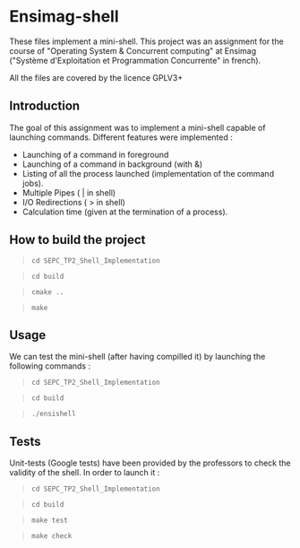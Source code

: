 Ensimag-shell
=============

These files implement a mini-shell.
This project was an assignment for the course of "Operating System & Concurrent computing" at Ensimag ("Système d'Exploitation et Programmation Concurrente" in french).

All the files are covered by the licence GPLV3+

Introduction
----------

The goal of this assignment was to implement a mini-shell capable of launching commands.
Different features were implemented : 
- Launching of a command in foreground
- Launching of a command in background (with &)
- Listing of all the process launched (implementation of the command jobs).
- Multiple Pipes ( | in shell)
- I/O Redirections ( > in shell)
- Calculation time (given at the termination of a process).

How to build the project
----------

> `cd SEPC_TP2_Shell_Implementation`

> `cd build`

> `cmake ..`

> `make`

Usage
----------
We can test the mini-shell (after having compilled it) by launching the following commands : 


> `cd SEPC_TP2_Shell_Implementation`

> `cd build`

> `./ensishell`

Tests
----------
Unit-tests (Google tests) have been provided by the professors to check the validity of the shell.
In order to launch it : 

> `cd SEPC_TP2_Shell_Implementation`

> `cd build`

> `make test`

> `make check`



